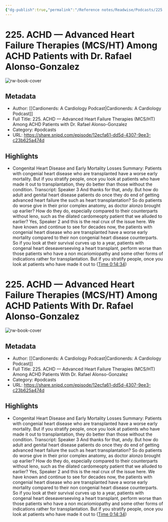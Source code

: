 ```yaml
---
{"dg-publish":true,"permalink":"/Reference notes/Readwise/Podcasts/225. ACHD —  Advanced Heart Failure Therapies (MCSHT) Among ACHD Patients with Dr. Rafael Alonso-Gonzalez/"}
---
```


# 225. ACHD —  Advanced Heart Failure Therapies (MCS/HT) Among ACHD Patients with Dr. Rafael Alonso-Gonzalez

![rw-book-cover](https://images.weserv.nl/?url=https%3A%2F%2Fwww.cardionerds.com%2Fwp-content%2Fuploads%2Fpowerpress%2FCardionerds_v2.1_square.png&w=100&h=100)

## Metadata
- Author: [[Cardionerds: A Cardiology Podcast\|Cardionerds: A Cardiology Podcast]]
- Full Title: 225. ACHD —  Advanced Heart Failure Therapies (MCS/HT) Among ACHD Patients with Dr. Rafael Alonso-Gonzalez
- Category: #podcasts
- URL: https://share.snipd.com/episode/12ecfa61-dd5d-4307-9ee3-c23b625a474d

## Highlights
- Congenital Heart Disease and Early Mortality Losses
  Summary:
  Patients with congenial heart disease who are transplanted have a worse early mortality. But if you stratify people, once you look at patients who have made it out to transplantation, they do better than those without the condition.
  Transcript:
  Speaker 3
  And thanks for that, andy. But how do adult and genital heart disease patients do once they do end of getting advanced heart failure the such as heart transplantation? So do patients do worse give in their prior complex anatomy, as doctor alonzo brought up earlier? How do they do, especially compared to their counterparts without leno, such as the dilated cardomeopty patient that we alluded to earlier? Yes,
  Speaker 2
  and this is the real crux of the issue here. We have known and continue to see for decades now, the patients with congenial heart disease who are transplanted have a worse early mortality compared to their non congenial heart disease counterparts. So if you look at their survival curves up to a year, patients with congenal heart deseaverseeving a heart transplant, perform worse than those patients who have a non mcariomiopathy and some other forms of indications rather for transplantation. But if you stratify people, once you look at patients who have made it out to ([Time 0:14:34](https://share.snipd.com/snip/aab4a2f8-ab00-4665-aeea-754f14532563))
# 225. ACHD —  Advanced Heart Failure Therapies (MCS/HT) Among ACHD Patients With Dr. Rafael Alonso-Gonzalez

![rw-book-cover](https://readwise-assets.s3.amazonaws.com/static/images/article0.00998d930354.png)

## Metadata
- Author: [[Cardionerds: A Cardiology Podcast\|Cardionerds: A Cardiology Podcast]]
- Full Title: 225. ACHD —  Advanced Heart Failure Therapies (MCS/HT) Among ACHD Patients With Dr. Rafael Alonso-Gonzalez
- Category: #podcasts
- URL: https://share.snipd.com/episode/12ecfa61-dd5d-4307-9ee3-c23b625a474d

## Highlights
- Congenital Heart Disease and Early Mortality Losses
  Summary:
  Patients with congenial heart disease who are transplanted have a worse early mortality. But if you stratify people, once you look at patients who have made it out to transplantation, they do better than those without the condition.
  Transcript:
  Speaker 3
  And thanks for that, andy. But how do adult and genital heart disease patients do once they do end of getting advanced heart failure the such as heart transplantation? So do patients do worse give in their prior complex anatomy, as doctor alonzo brought up earlier? How do they do, especially compared to their counterparts without leno, such as the dilated cardomeopty patient that we alluded to earlier? Yes,
  Speaker 2
  and this is the real crux of the issue here. We have known and continue to see for decades now, the patients with congenial heart disease who are transplanted have a worse early mortality compared to their non congenial heart disease counterparts. So if you look at their survival curves up to a year, patients with congenal heart deseaverseeving a heart transplant, perform worse than those patients who have a non mcariomiopathy and some other forms of indications rather for transplantation. But if you stratify people, once you look at patients who have made it out to ([Time 0:14:34](https://share.snipd.com/snip/aab4a2f8-ab00-4665-aeea-754f14532563))
